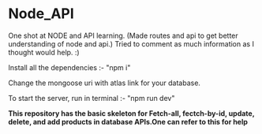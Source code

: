 # Node_API

One shot at NODE and API learning. (Made routes and api to get better understanding of node and api.)
Tried to comment as much information as I thought would help. :)

Install all the dependencies :-
"npm i"

Change the mongoose uri with atlas link for your database.

To start the server, run in terminal :- 
"npm run dev"

****This repository has the basic skeleton for Fetch-all, fectch-by-id, update, delete, and add products in database APIs.One can refer to this for help****
